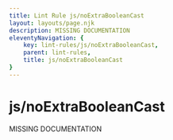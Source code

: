 ```yaml
---
title: Lint Rule js/noExtraBooleanCast
layout: layouts/page.njk
description: MISSING DOCUMENTATION
eleventyNavigation: {
	key: lint-rules/js/noExtraBooleanCast,
	parent: lint-rules,
	title: js/noExtraBooleanCast
}
---
```


# js/noExtraBooleanCast

MISSING DOCUMENTATION
